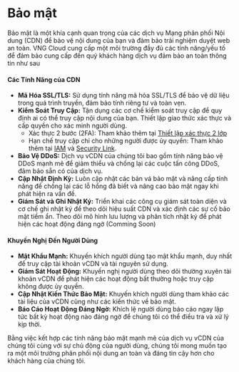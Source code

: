 # Bảo mật

Bảo mật là một khía cạnh quan trọng của các dịch vụ Mạng phân phối Nội dung (CDN) để bảo vệ nội dung của bạn và đảm bảo trải nghiệm duyệt web an toàn. VNG Cloud cung cấp một môi trường đầy đủ các tính năng/yếu tố để đảm bảo cung cấp đến quý khách hàng dịch vụ đảm bảo an toàn thông tin như sau

#### Các Tính Năng của CDN <a href="#security-vcdn-cactinhnangcuacdn" id="security-vcdn-cactinhnangcuacdn"></a>

* **Mã Hóa SSL/TLS:** Sử dụng tính năng mã hóa SSL/TLS để bảo vệ dữ liệu trong quá trình truyền, đảm bảo tính riêng tư và toàn vẹn.
* **Kiểm Soát Truy Cập:** Tận dụng các cơ chế kiểm soát truy cập để quy định ai có thể truy cập nội dung của bạn. Thiết lập giao thức xác thực và cấp quyền cho xác minh người dùng.
  * Xác thực 2 bước (2FA): Tham khảo thêm tại [Thiết lập xác thực 2 lớp](../../huong-dan-su-dung-tai-khoan/thiet-lap-xac-thuc-2-lop.md)
  * Hạn chế truy cập chỉ cho những người được ủy quyền: Tham khảo thêm tại [IAM](broken-reference) và [Security Link](../chi-tiet-tinh-nang/security-link.md).
* **Bảo Vệ DDoS:** Dịch vụ vCDN của chúng tôi bao gồm tính năng bảo vệ DDoS mạnh mẽ để giảm thiểu và chống lại các cuộc tấn công DDoS, đảm bảo sẵn có của dịch vụ.
* **Cập Nhật Định Kỳ:** Luôn cập nhật các bản vá bảo mật và nâng cấp tính năng để chống lại các lỗ hổng đã biết và nâng cao bảo mật ngay khi phát hiện ra vấn đề.
* **Giám Sát và Ghi Nhật Ký:** Triển khai các công cụ giám sát toàn diện và cơ chế ghi nhật ký để theo dõi hiệu suất CDN và xác định các sự cố bảo mật tiềm ẩn. Theo dõi mô hình lưu lượng và phân tích nhật ký để phát hiện các hoạt động đáng ngờ (Comming Soon)

#### Khuyến Nghị Đến Người Dùng <a href="#security-vcdn-khuyennghidennguoidung" id="security-vcdn-khuyennghidennguoidung"></a>

* **Mật Khẩu Mạnh:** Khuyến khích người dùng tạo mật khẩu mạnh, duy nhất để truy cập tài khoản vCDN và tài nguyên sử dụng.
* **Giám Sát Hoạt Động:** Khuyến nghị người dùng theo dõi thường xuyên tài khoản vCDN để phát hiện các hoạt động bất thường hoặc truy cập không được ủy quyền.
* **Cập Nhật Kiến Thức Bảo Mật:** Khuyến khích người dùng tham khảo các tài liệu của vCDN cũng như các kiến thức về bảo mật.
* **Báo Cáo Hoạt Động Đáng Ngờ:** Khích lệ người dùng báo cáo ngay lập tức bất kỳ hoạt động nào đáng ngờ để chúng tôi có thể điều tra và xử lý kịp thời.

Bằng việc kết hợp các tính năng bảo mật mạnh mẽ của dịch vụ vCDN của chúng tôi cùng với sự chủ động của người dùng, chúng tôi mong muốn tạo ra một môi trường phân phối nội dung an toàn và đáng tin cậy hơn cho khách hàng của chúng tôi.
